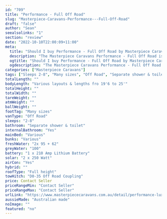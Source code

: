 ```yaml
---
id: "709"
title: "Performance - Full Off Road"
slug: "Masterpiece-Caravans-Performance---Full-Off-Road"
draft: "false"
author: "Sean"
seealsolinks: "1"
section: "review"
date: "2022-10-10T22:00:09+11:00"
meta:
  title: "Should I buy Performance - Full Off Road by Masterpiece Caravans?"
  description: "The Masterpiece Caravans Performance - Full Off Road is classed as Off Road, and sleeps 2-8 people. It is Australian made and comes in at Many sizes. It generally has Separate shower & toilet."
  ogtitle: "Should I buy Performance - Full Off Road by Masterpiece Caravans?"
  ogdescription: "The Masterpiece Caravans Performance - Full Off Road is classed as Off Road, and sleeps 2-8 people. It is Australian made and comes in at Many sizes. It generally has Separate shower & toilet."
categories: ["Masterpiece Caravans"]
tags: ["Sleeps 2-8", "Many sizes", "Off Road", "Separate shower & toilet", "Full height", "Price Unknown", "Australian made"]
totalLength: ""
bodyLength: "Various layouts & lengths fro 19'6 to 25'"
totalHeight: ""
totalWidth: ""
tareWeight: ""
atmWeight: ""
ballWeight: ""
footTag: "Many sizes"
vanType: "Off Road"
sleeps: "2-8"
bathroom: "Separate shower & toilet"
internalBathroom: "Yes"
mainBed: "Various"
bunks: "Various"
freshWater: "2x 95 + 62"
greyWater: "100"
battery: "1 x 210 Amp Lithium Battery"
solar: "2 x 250 Watt"
airCon: "Yes"
hybrid: ""
roofType: "Full height"
towHitch: "D0-35 Off Road Coupling"
price: Contact Seller
priceRangeMin: "Contact Seller"
priceRangeMax: "Contact Seller"
urlLink: "https://www.masterpiececaravans.com.au/detail/performance-luxury-off-road.html"
aussieMade: "Australian made"
noImage: ""
featured: "no"
---
```

